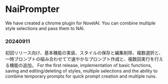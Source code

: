 # NaiPrompter
We have created a chrome plugin for NovelAI. You can combine multiple style selections and pass them to NAI.



### 20240911  
初回リリース向け、基本機能の実装、スタイルの保存と編集削除、複数選択と、一時プロンプトの組み合わせてで速やかなプロンプト作成と、複数回実行を行える機能の追加。
For the first release, implementation of basic functions, saving and editing/deleting of styles, multiple selections and the ability to combine temporary prompts for quick prompt creation and multiple runs.

